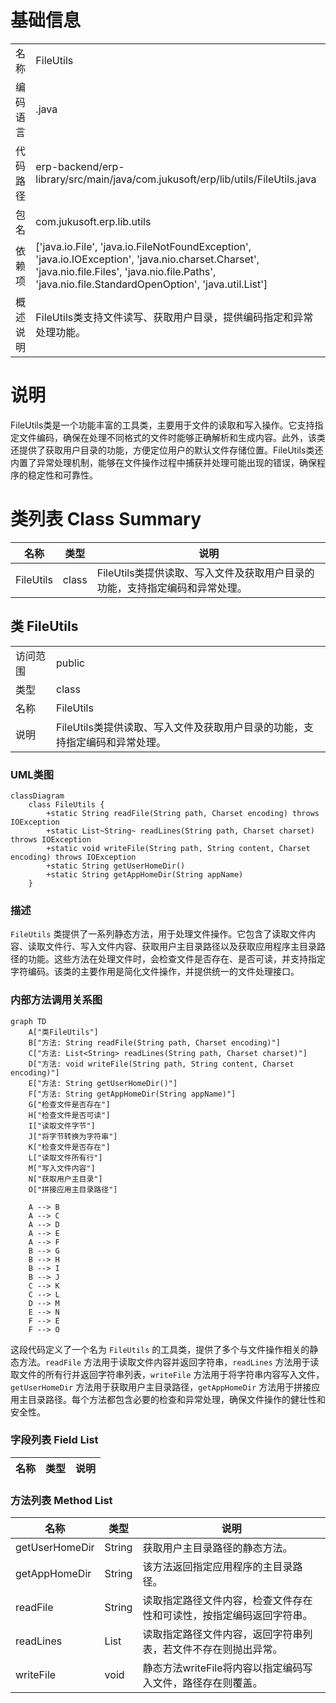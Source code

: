 # 基础信息

|      |      |
|------|------|
| 名称 | FileUtils |
| 编码语言 | .java |
| 代码路径 | erp-backend/erp-library/src/main/java/com.jukusoft/erp/lib/utils/FileUtils.java |
| 包名 | com.jukusoft.erp.lib.utils |
| 依赖项 | ['java.io.File', 'java.io.FileNotFoundException', 'java.io.IOException', 'java.nio.charset.Charset', 'java.nio.file.Files', 'java.nio.file.Paths', 'java.nio.file.StandardOpenOption', 'java.util.List'] |
| 概述说明 | FileUtils类支持文件读写、获取用户目录，提供编码指定和异常处理功能。 |

# 说明

FileUtils类是一个功能丰富的工具类，主要用于文件的读取和写入操作。它支持指定文件编码，确保在处理不同格式的文件时能够正确解析和生成内容。此外，该类还提供了获取用户目录的功能，方便定位用户的默认文件存储位置。FileUtils类还内置了异常处理机制，能够在文件操作过程中捕获并处理可能出现的错误，确保程序的稳定性和可靠性。

# 类列表 Class Summary

| 名称   | 类型  | 说明 |
|-------|------|-------------|
| FileUtils | class | FileUtils类提供读取、写入文件及获取用户目录的功能，支持指定编码和异常处理。 |



## 类 FileUtils

|      |      |
|------|------|
| 访问范围 | public |
| 类型 | class |
| 名称 | FileUtils |
| 说明 | FileUtils类提供读取、写入文件及获取用户目录的功能，支持指定编码和异常处理。 |


### UML类图

```mermaid
classDiagram
    class FileUtils {
        +static String readFile(String path, Charset encoding) throws IOException
        +static List~String~ readLines(String path, Charset charset) throws IOException
        +static void writeFile(String path, String content, Charset encoding) throws IOException
        +static String getUserHomeDir()
        +static String getAppHomeDir(String appName)
    }
```

### 描述
`FileUtils` 类提供了一系列静态方法，用于处理文件操作。它包含了读取文件内容、读取文件行、写入文件内容、获取用户主目录路径以及获取应用程序主目录路径的功能。这些方法在处理文件时，会检查文件是否存在、是否可读，并支持指定字符编码。该类的主要作用是简化文件操作，并提供统一的文件处理接口。


### 内部方法调用关系图

```mermaid
graph TD
    A["类FileUtils"]
    B["方法: String readFile(String path, Charset encoding)"]
    C["方法: List<String> readLines(String path, Charset charset)"]
    D["方法: void writeFile(String path, String content, Charset encoding)"]
    E["方法: String getUserHomeDir()"]
    F["方法: String getAppHomeDir(String appName)"]
    G["检查文件是否存在"]
    H["检查文件是否可读"]
    I["读取文件字节"]
    J["将字节转换为字符串"]
    K["检查文件是否存在"]
    L["读取文件所有行"]
    M["写入文件内容"]
    N["获取用户主目录"]
    O["拼接应用主目录路径"]

    A --> B
    A --> C
    A --> D
    A --> E
    A --> F
    B --> G
    B --> H
    B --> I
    B --> J
    C --> K
    C --> L
    D --> M
    E --> N
    F --> E
    F --> O
```

这段代码定义了一个名为 `FileUtils` 的工具类，提供了多个与文件操作相关的静态方法。`readFile` 方法用于读取文件内容并返回字符串，`readLines` 方法用于读取文件的所有行并返回字符串列表，`writeFile` 方法用于将字符串内容写入文件，`getUserHomeDir` 方法用于获取用户主目录路径，`getAppHomeDir` 方法用于拼接应用主目录路径。每个方法都包含必要的检查和异常处理，确保文件操作的健壮性和安全性。

### 字段列表 Field List

| 名称  | 类型  | 说明 |
|-------|-------|------|

### 方法列表 Method List

| 名称  | 类型  | 说明 |
|-------|-------|------|
| getUserHomeDir | String | 获取用户主目录路径的静态方法。 |
| getAppHomeDir | String | 该方法返回指定应用程序的主目录路径。 |
| readFile | String | 读取指定路径文件内容，检查文件存在性和可读性，按指定编码返回字符串。 |
| readLines | List<String> | 读取指定路径文件内容，返回字符串列表，若文件不存在则抛出异常。 |
| writeFile | void | 静态方法writeFile将内容以指定编码写入文件，路径存在则覆盖。 |




